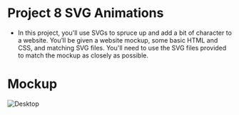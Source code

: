 # Project 8 SVG Animations
- In this project, you'll use SVGs to spruce up and add a bit of character to a website. You’ll be given a website mockup, some basic HTML and CSS, and matching SVG files. You'll need to use the SVG files provided to match the mockup as closely as possible.

# Mockup
![Desktop](https://github.com/digitalbart/project-8-svg-animatios/blob/master/mockup.png)